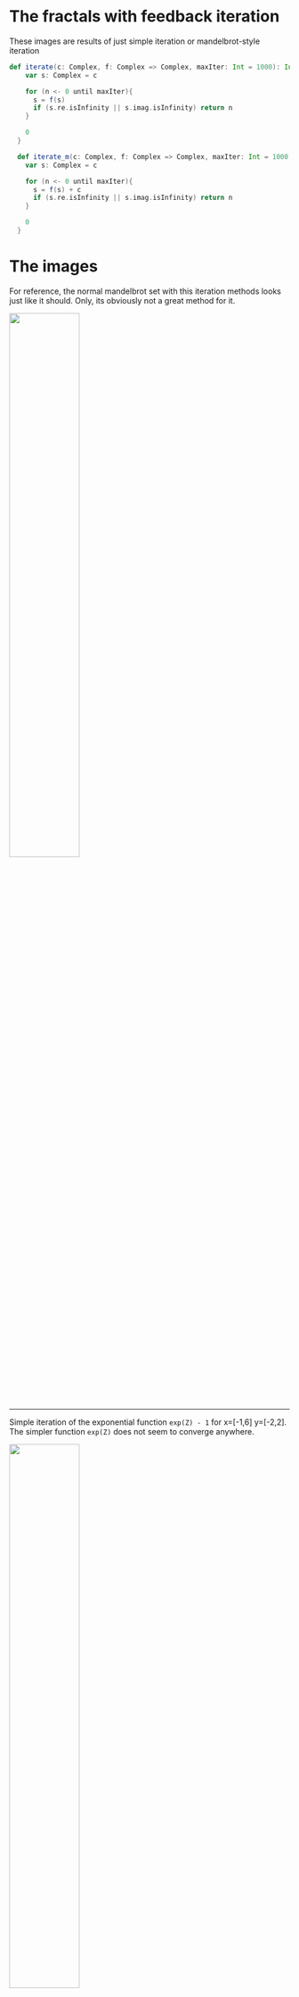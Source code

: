 # The fractals with feedback iteration

These images are results of just simple iteration or mandelbrot-style iteration

```scala 
def iterate(c: Complex, f: Complex => Complex, maxIter: Int = 1000): Int = {
    var s: Complex = c

    for (n <- 0 until maxIter){
      s = f(s)
      if (s.re.isInfinity || s.imag.isInfinity) return n
    }

    0
  }

  def iterate_m(c: Complex, f: Complex => Complex, maxIter: Int = 1000): Int = {
    var s: Complex = c

    for (n <- 0 until maxIter){
      s = f(s) + c
      if (s.re.isInfinity || s.imag.isInfinity) return n
    }

    0
  }
```

# The images

For reference, the normal mandelbrot set with this iteration methods looks just like it should. Only, its obviously
not a great method for it.

<img src="https://raw.githubusercontent.com/EskoSalaka/Fractals/master/Images/mandelbrot.png" width="50%" height="50%"> 

---

Simple iteration of the exponential function `exp(Z) - 1` for x=[-1,6] y=[-2,2]. The simpler function `exp(Z)` does
not seem to converge anywhere.

<img src="https://raw.githubusercontent.com/EskoSalaka/Fractals/master/Images/exponential1.png" width="50%" height="50%"> 

---

Mandelbrot iteration of the exponential function `exp(Z)` for x=[-1,3] y=[0.2,-11,11]. Keping in mind the properties of 
the complex exp(Z), its not suprising to see a repeating pattern at intervals of Pi.

<img src="https://raw.githubusercontent.com/EskoSalaka/Fractals/master/Images/exponential_m3.png" width="50%" height="50%"> 

Lets take a closer look at x=[-0.1,0.1] y=[0.2,0.3]

<img src="https://raw.githubusercontent.com/EskoSalaka/Fractals/master/Images/exponential_m1.png" width="50%" height="50%"> 

---

Simple and mandelbrot iteration of the inverse exponential function `exp(-Z)` for x=[-10,10] y=[-10,10]. 

<img src="https://raw.githubusercontent.com/EskoSalaka/Fractals/master/Images/exponential2.png" width="50%" height="50%"> 

<img src="https://raw.githubusercontent.com/EskoSalaka/Fractals/master/Images/exponential3.png" width="50%" height="50%"> 

---

A bit more complex simple iteration of Z^2*exp(2*Pi*i*Z) for x=[-5,5] y=[-1,1]

<img src="https://raw.githubusercontent.com/EskoSalaka/Fractals/master/Images/exponential6.png" width="50%" height="50%"> 

---

Simple iteration of `exp(2*Pi*i*Z^2)/(1-Z^2)` for x=[-3,3] y=[-1,1]

<img src="https://raw.githubusercontent.com/EskoSalaka/Fractals/master/Images/exponential11.png" width="50%" height="50%"> 

---

Mandelbrot iteration of `Z^3-Z-1` for x=[-0.1,1.4] y=[-0.5,0.5]. We get some interesting tendrils leading to the point 0.

<img src="https://raw.githubusercontent.com/EskoSalaka/Fractals/master/Images/rational_m5.png" width="50%" height="50%"> 

Lets take a closer look at the starting point of the tendril x=[0.7,0.8] y=[-0.31,-0.2]. There are some intricate
patterns that emerge

<img src="https://raw.githubusercontent.com/EskoSalaka/Fractals/master/Images/rational_m6.png" width="50%" height="50%"> 

And a closer look at a spiral x=[0.774,0.78] y=[-0.275,-0.265]

<img src="https://raw.githubusercontent.com/EskoSalaka/Fractals/master/Images/rational_m7.png" width="50%" height="50%"> 

---

Simple and mandelbrot iteration of hyperbolic sine `(exp(Z) - exp(-Z))/2` for x=[-5,5] y=[-5,5] and x=[-5,5] y=[-5,5]

<img src="https://raw.githubusercontent.com/EskoSalaka/Fractals/master/Images/hyp_sin2.png" width="50%" height="50%"> 

<img src="https://raw.githubusercontent.com/EskoSalaka/Fractals/master/Images/hyp_sin1.png" width="50%" height="50%"> 


---

Simple and mandelbrot iteration of hyperbolic cosine `(exp(Z) +exp(-Z))/2` for x=[-5,5] y=[-5,5] and x=[-5,5] y=[-5,5]

<img src="https://raw.githubusercontent.com/EskoSalaka/Fractals/master/Images/hyp_cos1.png" width="50%" height="50%"> 

<img src="https://raw.githubusercontent.com/EskoSalaka/Fractals/master/Images/hyp_cos2.png" width="50%" height="50%"> 


---